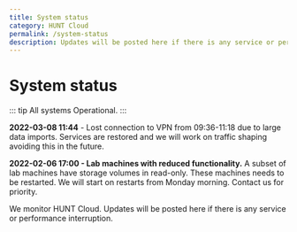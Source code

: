 ```yaml
---
title: System status
category: HUNT Cloud
permalink: /system-status
description: Updates will be posted here if there is any service or performance interruption.
---
```


# System status


::: tip All systems
Operational.
:::

**2022-03-08 11:44** - Lost connection to VPN from 09:36-11:18 due to large data imports. Services are restored and we will work on traffic shaping avoiding this in the future.

**2022-02-06 17:00 - Lab machines with reduced functionality.** A subset of lab machines have storage volumes in read-only. These machines needs to be restarted. We will start on restarts from Monday morning. Contact us for priority.


<!--



# Colors

- Green = operational.
- Yellow = reduced performance.
- Red = some or all services are inaccessible.

# Example statement

Reduced performance reported. We are investigating. Next update expected 14:30.


# Statement construction

1. State what's reported, such as
   - Reduced performance reported.
   - Inaccessible labs reported.
   - Connection difficulties reported.

2. State what we are doing, such as
   - We are investigating.
   - We will start to investigate first thing in the morning.

3. State next expected info update, such as
   - Next update expected (e.g. 30 min after statement)

# Color example: GREEN

::: tip All systems
Operational
:::

# Color example: ORANGE

::: warning All systems
**2020-00-00 22:46** - Reduced performance reported. We are investigating. Next update expected 23:30.
:::

# Color example: RED

::: danger Lab access
**2020-00-00 22:46** - Some labs are inaccsessible. We are investigating. Next update expected 23:30.
:::

::: danger All systems
Shut off.
:::

-->

We monitor HUNT Cloud. Updates will be posted here if there is any service or performance interruption.

